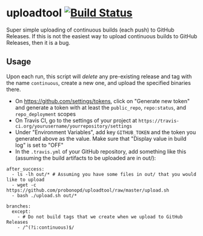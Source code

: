 # uploadtool [![Build Status](https://travis-ci.org/probonopd/uploadtool.svg?branch=master)](https://travis-ci.org/probonopd/uploadtool)

Super simple uploading of continuous builds (each push) to GitHub Releases. If this is not the easiest way to upload continuous builds to GitHub Releases, then it is a bug.

## Usage

Upon each run, this script will _delete_ any pre-existing release and tag with the name `continuous`, create a new one, and upload the specified binaries there.

 - On https://github.com/settings/tokens, click on "Generate new token" and generate a token with at least the `public_repo`, `repo:status`, and `repo_deployment` scopes
 - On Travis CI, go to the settings of your project at `https://travis-ci.org/yourusername/yourrepository/settings`
 - Under "Environment Variables", add key `GITHUB_TOKEN` and the token you generated above as the value. Make sure that "Display value in build log" is set to "OFF"
 - In the `.travis.yml` of your GitHub repository, add something like this (assuming the build artifacts to be uploaded are in out/):
 
```
after_success:
  - ls -lh out/* # Assuming you have some files in out/ that you would like to upload
  - wget -c https://github.com/probonopd/uploadtool/raw/master/upload.sh
  - bash ./upload.sh out/*
  
branches:
  except:
    - # Do not build tags that we create when we upload to GitHub Releases
    - /^(?i:continuous)$/
```
